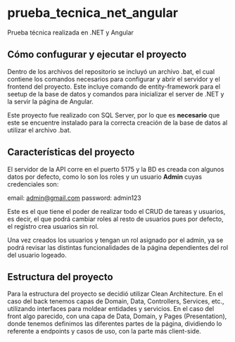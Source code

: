 # prueba_tecnica_net_angular
Prueba técnica realizada en .NET y Angular

## Cómo confugurar y ejecutar el proyecto
Dentro de los archivos del repositorio se incluyó un archivo .bat, el cual contiene los comandos necesarios para configurar y abrir el servidor y el frontend del proyecto. Este incluye comando de entity-framework para el seetup de la base de datos y comandos para inicializar el server de .NET y la servir la página de Angular.

Este proyecto fue realizado con SQL Server, por lo que es **necesario** que este se encuentre instalado para la correcta creación de la base de datos al utilizar el archivo .bat.

## Características del proyecto

El servidor de la API corre en el puerto 5175 y la BD es creada con algunos datos por defecto, como lo son los roles y un usuario **Admin** cuyas credenciales son:

email: admin@gmail.com
password: admin123

Este es el que tiene el poder de realizar todo el CRUD de tareas y usuarios, es decir, el que podrá cambiar roles al resto de usuarios pues por defecto, el registro crea usuarios sin rol.

Una vez creados los usuarios y tengan un rol asignado por el admin, ya se podrá revisar las distintas funcionalidades de la página dependientes del rol del usuario logeado.

## Estructura del proyecto
Para la estructura del proyecto se decidió utilizar Clean Architecture. En el caso del back tenemos capas de Domain, Data, Controllers, Services, etc., utilizando interfaces para moldear entidades y servicios. En el caso del front algo parecido, con una capa de Data, Domain, y Pages (Presentation), donde tenemos definimos las diferentes partes de la página, dividiendo lo referente a endpoints y casos de uso, con la parte más client-side.
